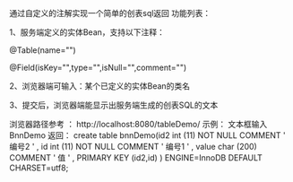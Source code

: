 通过自定义的注解实现一个简单的创表sql返回
功能列表：

1、服务端定义的实体Bean，支持以下注释：

@Table(name="")

@Field(isKey="",type="",isNull="",comment="")

2、浏览器端可输入：某个已定义的实体Bean的类名

3、提交后，浏览器端能显示出服务端生成的创表SQL的文本

浏览器路径参考 ： http://localhost:8080/tableDemo/
示例：
文本框输入BnnDemo
返回：
create table bnnDemo(id2 int (11) NOT NULL COMMENT ' 编号2 ' ,
id int (11) NOT NULL COMMENT ' 编号1 ' ,
value char (200) COMMENT ' 值 ' ,
PRIMARY KEY (id2,id) )
ENGINE=InnoDB DEFAULT CHARSET=utf8;

